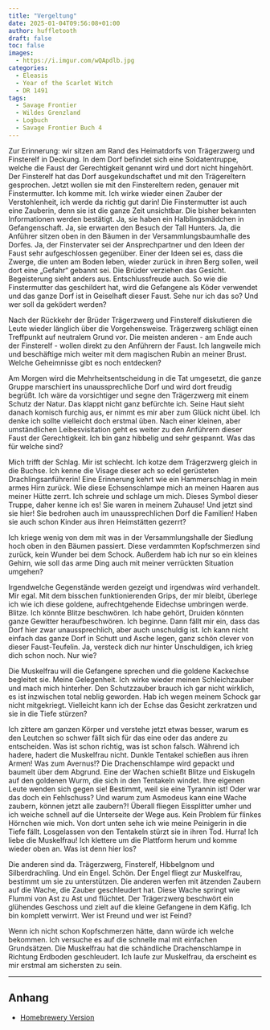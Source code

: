 ```yaml
---
title: "Vergeltung"
date: 2025-01-04T09:56:08+01:00
author: huffletooth
draft: false
toc: false
images:
  - https://i.imgur.com/wQApdlb.jpg
categories:
  - Eleasis
  - Year of the Scarlet Witch
  - DR 1491
tags: 
  - Savage Frontier
  - Wildes Grenzland
  - Logbuch
  - Savage Frontier Buch 4
---
```


Zur Erinnerung: wir sitzen am Rand des Heimatdorfs von Trägerzwerg und Finsterelf in Deckung. In dem Dorf befindet sich eine Soldatentruppe, welche die Faust der Gerechtigkeit genannt wird und dort nicht hingehört. Der Finsterelf hat das Dorf ausgekundschaftet und mit den Trägereltern gesprochen. Jetzt wollen sie mit den Finstereltern reden, genauer mit Finstermutter. Ich komme mit. Ich wirke wieder einen Zauber der Verstohlenheit, ich werde da richtig gut darin! Die Finstermutter ist auch eine Zauberin, denn sie ist die ganze Zeit unsichtbar. Die bisher bekannten Informationen werden bestätigt. Ja, sie haben ein Halblingsmädchen in Gefangenschaft. Ja, sie erwarten den Besuch der Tall Hunters. Ja, die Anführer sitzen oben in den Bäumen in der Versammlungsbaumhalle des Dorfes. Ja, der Finstervater sei der Ansprechpartner und den Ideen der Faust sehr aufgeschlossen gegenüber. Einer der Ideen sei es, dass die Zwerge, die unten am Boden leben, wieder zurück in ihren Berg sollen, weil dort eine „Gefahr“ gebannt sei. Die Brüder verziehen das Gesicht. Begeisterung sieht anders aus. Entschlussfreude auch. So wie die Finstermutter das geschildert hat, wird die Gefangene als Köder verwendet und das ganze Dorf ist in Geiselhaft dieser Faust. Sehe nur ich das so? Und wer soll da geködert werden?
 
Nach der Rückkehr der Brüder Trägerzwerg und Finsterelf diskutieren die Leute wieder länglich über die Vorgehensweise. Trägerzwerg schlägt einen Treffpunkt auf neutralem Grund vor. Die meisten anderen - am Ende auch der Finsterelf - wollen direkt zu den Anführern der Faust. Ich langweile mich und beschäftige mich weiter mit dem magischen Rubin an meiner Brust. Welche Geheimnisse gibt es noch entdecken?
 
Am Morgen wird die Mehrheitsentscheidung in die Tat umgesetzt, die ganze Gruppe marschiert ins unaussprechliche Dorf und wird dort freudig begrüßt. Ich wäre da vorsichtiger und segne den Trägerzwerg mit einem Schutz der Natur. Das klappt nicht ganz befürchte ich. Seine Haut sieht danach komisch furchig aus, er nimmt es mir aber zum Glück nicht übel. Ich denke ich sollte vielleicht doch erstmal üben. Nach einer kleinen, aber umständlichen Leibesvisitation geht es weiter zu den Anführern dieser Faust der Gerechtigkeit. Ich bin ganz hibbelig und sehr gespannt. Was das für welche sind?
 
Mich trifft der Schlag. Mir ist schlecht. Ich kotze dem Trägerzwerg gleich in die Buchse. Ich kenne die Visage dieser ach so edel gerüsteten Drachlingsanführerin! Eine Erinnerung kehrt wie ein Hammerschlag in mein armes Hirn zurück. Wie diese Echsenschlampe mich an meinen Haaren aus meiner Hütte zerrt. Ich schreie und schlage um mich. Dieses Symbol dieser Truppe, daher kenne ich es! Sie waren in meinem Zuhause! Und jetzt sind sie hier! Sie bedrohen auch im unaussprechlichen Dorf die Familien! Haben sie auch schon Kinder aus ihren Heimstätten gezerrt?
 
Ich kriege wenig von dem mit was in der Versammlungshalle der Siedlung hoch oben in den Bäumen passiert. Diese verdammten Kopfschmerzen sind zurück, kein Wunder bei dem Schock. Außerdem hab ich nur so ein kleines Gehirn, wie soll das arme Ding auch mit meiner verrückten Situation umgehen? 

Irgendwelche Gegenstände werden gezeigt und irgendwas wird verhandelt. Mir egal. Mit dem bisschen funktionierenden Grips, der mir bleibt, überlege ich wie ich diese goldene, aufrechtgehende Eidechse umbringen werde. Blitze. Ich könnte Blitze beschwören. Ich habe gehört, Druiden könnten ganze Gewitter heraufbeschwören. Ich beginne. Dann fällt mir ein, dass das Dorf hier zwar unaussprechlich, aber auch unschuldig ist. Ich kann nicht einfach das ganze Dorf in Schutt und Asche legen, ganz schön clever von dieser Faust-Teufelin. Ja, versteck dich nur hinter Unschuldigen, ich krieg dich schon noch. Nur wie?
 
Die Muskelfrau will die Gefangene sprechen und die goldene Kackechse begleitet sie. Meine Gelegenheit. Ich wirke wieder meinen Schleichzauber und mach mich hinterher. Den Schutzzauber brauch ich gar nicht wirklich, es ist inzwischen total neblig geworden. Hab ich wegen meinem Schock gar nicht mitgekriegt. Vielleicht kann ich der Echse das Gesicht zerkratzen und sie in die Tiefe stürzen?
 
Ich zittere am ganzen Körper und verstehe jetzt etwas besser, warum es den Leutchen so schwer fällt sich für das eine oder das andere zu entscheiden. Was ist schon richtig, was ist schon falsch. Während ich hadere, hadert die Muskelfrau nicht. Dunkle Tentakel schießen aus ihren Armen! Was zum Avernus!? Die Drachenschlampe wird gepackt und baumelt über dem Abgrund. Eine der Wachen schießt Blitze und Eiskugeln auf den goldenen Wurm, die sich in den Tentakeln windet. Ihre eigenen Leute wenden sich gegen sie! Bestimmt, weil sie eine Tyrannin ist! Oder war das doch ein Fehlschuss? Und warum zum Asmodeus kann eine Wache zaubern, können jetzt alle zaubern?! Überall fliegen Eissplitter umher und ich weiche schnell auf die Unterseite der Wege aus. Kein Problem für flinkes Hörnchen wie mich. Von dort unten sehe ich wie meine Peinigerin in die Tiefe fällt. Losgelassen von den Tentakeln stürzt sie in ihren Tod. Hurra! Ich liebe die Muskelfrau! Ich klettere um die Plattform herum und komme wieder oben an. Was ist denn hier los?
 
Die anderen sind da. Trägerzwerg, Finsterelf, Hibbelgnom und Silberdrachling. Und ein Engel. Schön. Der Engel fliegt zur Muskelfrau, bestimmt um sie zu unterstützen. Die anderen werfen mit ätzenden Zaubern auf die Wache, die Zauber geschleudert hat. Diese Wache springt wie Flummi von Ast zu Ast und flüchtet. Der Trägerzwerg beschwört ein glühendes Geschoss und zielt auf die kleine Gefangene in dem Käfig. Ich bin komplett verwirrt. Wer ist Freund und wer ist Feind?
 
Wenn ich nicht schon Kopfschmerzen hätte, dann würde ich welche bekommen. Ich versuche es auf die schnelle mal mit einfachen Grundsätzen. Die Muskelfrau hat die schändliche Drachenschlampe in Richtung Erdboden geschleudert. Ich laufe zur Muskelfrau, da erscheint es mir erstmal am sichersten zu sein.

---

## Anhang

- [Homebrewery Version](https://homebrewery.naturalcrit.com/share/Y9gtX24jA8yu)
